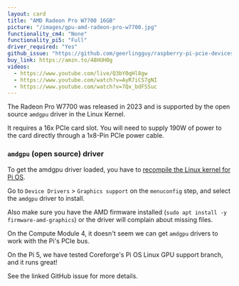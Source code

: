 ```yaml
---
layout: card
title: "AMD Radeon Pro W7700 16GB"
picture: "/images/gpu-amd-radeon-pro-w7700.jpg"
functionality_cm4: "None"
functionality_pi5: "Full"
driver_required: "Yes"
github_issue: "https://github.com/geerlingguy/raspberry-pi-pcie-devices/issues/680"
buy_link: https://amzn.to/48HUH0g
videos:
  - https://www.youtube.com/live/Q3bY0qHl8gw
  - https://www.youtube.com/watch?v=AyR7iCS7gNI
  - https://www.youtube.com/watch?v=7Qx_bdFSSuc
---
```

The Radeon Pro W7700 was released in 2023 and is supported by the open source `amdgpu` driver in the Linux Kernel.

It requires a 16x PCIe card slot. You will need to supply 190W of power to the card directly through a 1x8-Pin PCIe power cable.

### `amdgpu` (open source) driver

To get the amdgpu driver loaded, you have to [recompile the Linux kernel for Pi OS](https://github.com/geerlingguy/raspberry-pi-pcie-devices/tree/master/extras/cross-compile).

Go to `Device Drivers` > `Graphics support` on the `menuconfig` step, and select the `amdgpu` driver to install.

Also make sure you have the AMD firmware installed (`sudo apt install -y firmware-amd-graphics`) or the driver will complain about missing files.

On the Compute Module 4, it doesn't seem we can get `amdgpu` drivers to work with the Pi's PCIe bus.

On the Pi 5, we have tested Coreforge's Pi OS Linux GPU support branch, and it runs great!

See the linked GitHub issue for more details.
